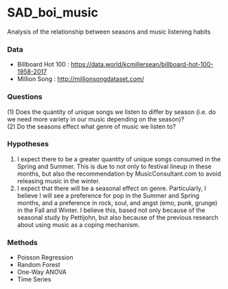 # SAD_boi_music
Analysis of the relationship between seasons and music listening habits 

### Data 
- Billboard Hot 100 : https://data.world/kcmillersean/billboard-hot-100-1958-2017
- Million Song : http://millionsongdataset.com/

### Questions 
(1) Does the quantity of unique songs we listen to differ by season (i.e. do we need more variety in our music depending on the season)?     
(2) Do the seasons effect what genre of music we listen to?  

### Hypotheses 
1. I expect there to be a greater quantity of unique songs consumed in the Spring and Summer. This is due to not only to festival lineup in these months, but also the recommendation by MusicConsultant.com to avoid releasing music in the winter.   
2. I expect that there will be a seasonal effect on genre. Particularly, I believe I will see a preference for pop in the Summer and Spring months, and a preference in rock, soul, and angst (emo, punk, grunge) in the Fall and Winter. I believe this, based not only because of the seasonal study by Pettijohn, but also because of the previous research about using music as a coping mechanism.

### Methods 
- Poisson Regression
- Random Forest
- One-Way ANOVA
- Time Series 

